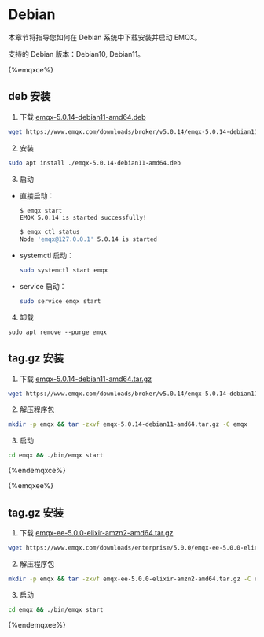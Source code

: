 # Debian

本章节将指导您如何在 Debian 系统中下载安装并启动 EMQX。

支持的 Debian 版本：Debian10, Debian11。

{%emqxce%}

## deb 安装

1. 下载 [emqx-5.0.14-debian11-amd64.deb](https://www.emqx.com/downloads/broker/v5.0.14/emqx-5.0.14-debian11-amd64.deb)

```bash
wget https://www.emqx.com/downloads/broker/v5.0.14/emqx-5.0.14-debian11-amd64.deb
```

2. 安装

```bash
sudo apt install ./emqx-5.0.14-debian11-amd64.deb
```

3. 启动

- 直接启动：

  ```bash
  $ emqx start
  EMQX 5.0.14 is started successfully!

  $ emqx_ctl status
  Node 'emqx@127.0.0.1' 5.0.14 is started
  ```

- systemctl 启动：

  ```bash
  sudo systemctl start emqx
  ```

- service 启动：

  ```bash
  sudo service emqx start
  ```

4. 卸载

  ```shell
  sudo apt remove --purge emqx
  ```

## tag.gz 安装

1. 下载 [emqx-5.0.14-debian11-amd64.tar.gz](https://www.emqx.com/downloads/broker/v5.0.14/emqx-5.0.14-debian11-amd64.tar.gz)

```bash
wget https://www.emqx.com/downloads/broker/v5.0.14/emqx-5.0.14-debian11-amd64.tar.gz
```

2. 解压程序包

```bash
mkdir -p emqx && tar -zxvf emqx-5.0.14-debian11-amd64.tar.gz -C emqx
```

3. 启动

```bash
cd emqx && ./bin/emqx start
```

{%endemqxce%}

{%emqxee%}

## tag.gz 安装

1. 下载 [emqx-ee-5.0.0-elixir-amzn2-amd64.tar.gz](https://www.emqx.com/downloads/enterprise/5.0.0/emqx-ee-5.0.0-elixir-amzn2-amd64.tar.gz)

```bash
wget https://www.emqx.com/downloads/enterprise/5.0.0/emqx-ee-5.0.0-elixir-amzn2-amd64.tar.gz
```

2. 解压程序包

```bash
mkdir -p emqx && tar -zxvf emqx-ee-5.0.0-elixir-amzn2-amd64.tar.gz -C emqx
```

3. 启动

```bash
cd emqx && ./bin/emqx start
```

{%endemqxee%}
